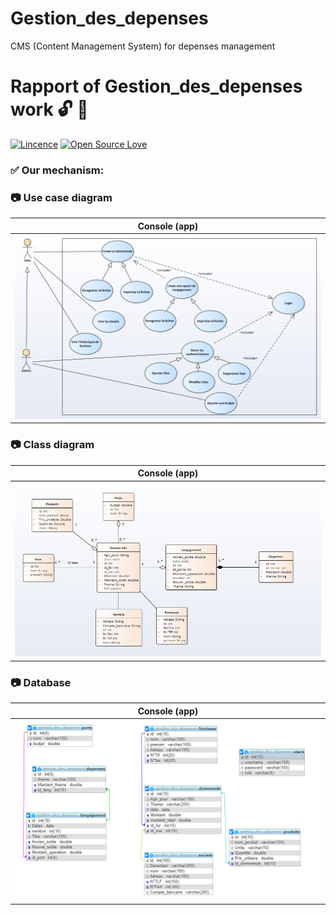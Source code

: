 # Gestion_des_depenses
CMS (Content Management System) for depenses management
# Rapport of Gestion_des_depenses work :unlock: :snake:
[![Lincence](https://img.shields.io/badge/License-Apache%202.0-blue.svg)](LICENSE)
[![Open Source Love](https://badges.frapsoft.com/os/v1/open-source.png?v=103)](https://github.com/ellerbrock/open-source-badges/)

### :white_check_mark: Our mechanism:
### :camera: Use case diagram
Console (app)          |
:---------------------:|
![Console - screenshot](Screenshot/Use_case_diagram.PNG) |
### :camera: Class diagram
Console (app)          |
:---------------------:|
![Console - screenshot](Screenshot/Class_diagram.PNG) |
### :camera: Database
Console (app)          |
:---------------------:|
![Console - screenshot](Screenshot/Capture.PNG) |
